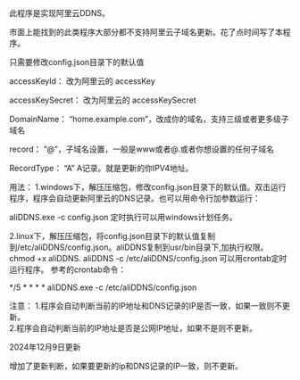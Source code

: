 此程序是实现阿里云DDNS。

市面上能找到的此类程序大部分都不支持阿里云子域名更新。花了点时间写了本程序。&#x20;

只需要修改config.json目录下的默认值&#x20;

accessKeyId： 改为阿里云的 accessKey&#x20;

accessKeySecret： 改为阿里云的 accessKeySecret

DomainName： “home.example.com”，改成你的域名，支持三级或者更多级子域名&#x20;

record： “@”，子域名设置，一般是www或者@.或者你想设置的任何子域名

RecordType： “A” A记录。就是更新的你IPV4地址。

用法：
1.windows下，解压压缩包，修改config.json目录下的默认值。双击运行程序，程序会自动更新阿里云的DNS记录。也可以用命令行加参数运行：

   aliDDNS.exe -c config.json
   定时执行可以用windows计划任务。

2.linux下，解压压缩包，将config.json目录下的默认值复制到/etc/aliDDNS/config.json。aliDDNS复制到usr/bin目录下,加执行权限。chmod +x aliDDNS.&#x20;
aliDDNS -c /etc/aliDDNS/config.json
可以用crontab定时运行程序。
参考的crontab命令：

   */5 * * * * aliDDNS.exe -c /etc/aliDDNS/config.json

注意：
1.程序会自动判断当前的IP地址和DNS记录的IP是否一致，如果一致则不更新。   
2.程序会自动判断当前的IP地址是否是公网IP地址，如果不是则不更新。 

2024年12月9日更新

增加了更新判断，如果要更新的ip和DNS记录的IP一致，则不更新。

